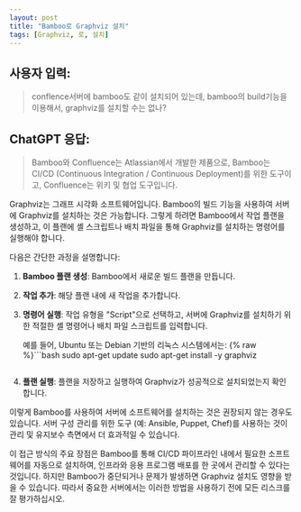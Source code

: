```yaml
---
layout: post
title: "Bamboo로 Graphviz 설치"
tags: [Graphviz, 로, 설치]
---
```


## 사용자 입력:
> conflence서버에 bamboo도 같이 설치되어 있는데, bamboo의 build기능을 이용해서, graphviz를 설치할 수는 없나?

## ChatGPT 응답:
> Bamboo와 Confluence는 Atlassian에서 개발한 제품으로, Bamboo는 CI/CD (Continuous Integration / Continuous Deployment)를 위한 도구이고, Confluence는 위키 및 협업 도구입니다.

Graphviz는 그래프 시각화 소프트웨어입니다. Bamboo의 빌드 기능을 사용하여 서버에 Graphviz를 설치하는 것은 가능합니다. 그렇게 하려면 Bamboo에서 작업 플랜을 생성하고, 이 플랜에 셸 스크립트나 배치 파일을 통해 Graphviz를 설치하는 명령어를 실행해야 합니다.

다음은 간단한 과정을 설명합니다:

1. **Bamboo 플랜 생성**: Bamboo에서 새로운 빌드 플랜을 만듭니다.
 
2. **작업 추가**: 해당 플랜 내에 새 작업을 추가합니다.

3. **명령어 실행**: 작업 유형을 "Script"으로 선택하고, 서버에 Graphviz를 설치하기 위한 적절한 셸 명령어나 배치 파일 스크립트를 입력합니다.

    예를 들어, Ubuntu 또는 Debian 기반의 리눅스 시스템에서는:
    {% raw %}```bash
    sudo apt-get update
    sudo apt-get install -y graphviz
    ```{% endraw %}

4. **플랜 실행**: 플랜을 저장하고 실행하여 Graphviz가 성공적으로 설치되었는지 확인합니다.

이렇게 Bamboo를 사용하여 서버에 소프트웨어를 설치하는 것은 권장되지 않는 경우도 있습니다. 서버 구성 관리를 위한 도구 (예: Ansible, Puppet, Chef)를 사용하는 것이 관리 및 유지보수 측면에서 더 효과적일 수 있습니다.

이 접근 방식의 주요 장점은 Bamboo를 통해 CI/CD 파이프라인 내에서 필요한 소프트웨어를 자동으로 설치하여, 인프라와 응용 프로그램 배포를 한 곳에서 관리할 수 있다는 것입니다. 하지만 Bamboo가 중단되거나 문제가 발생하면 Graphviz 설치도 영향을 받을 수 있습니다. 따라서 중요한 서버에서는 이러한 방법을 사용하기 전에 모든 리스크를 잘 평가하십시오.


